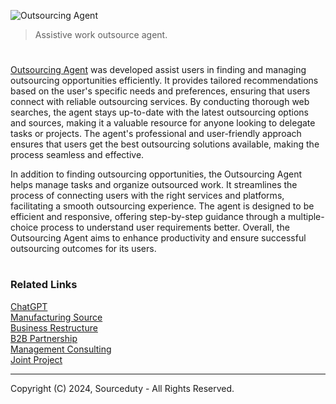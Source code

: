 ![Outsourcing Agent](https://github.com/user-attachments/assets/70cf18b4-43d3-485b-86fe-f5b81438b711)

> Assistive work outsource agent.

#

[Outsourcing Agent](https://chatgpt.com/g/g-0EebwegX4-outsourcing-agent) was developed assist users in finding and managing outsourcing opportunities efficiently. It provides tailored recommendations based on the user's specific needs and preferences, ensuring that users connect with reliable outsourcing services. By conducting thorough web searches, the agent stays up-to-date with the latest outsourcing options and sources, making it a valuable resource for anyone looking to delegate tasks or projects. The agent's professional and user-friendly approach ensures that users get the best outsourcing solutions available, making the process seamless and effective.

In addition to finding outsourcing opportunities, the Outsourcing Agent helps manage tasks and organize outsourced work. It streamlines the process of connecting users with the right services and platforms, facilitating a smooth outsourcing experience. The agent is designed to be efficient and responsive, offering step-by-step guidance through a multiple-choice process to understand user requirements better. Overall, the Outsourcing Agent aims to enhance productivity and ensure successful outsourcing outcomes for its users.

#
### Related Links

[ChatGPT](https://github.com/sourceduty/ChatGPT)
<br>
[Manufacturing Source](https://chatgpt.com/g/g-uq71ilnHV-manufacturing-source)
<br>
[Business Restructure](https://chatgpt.com/g/g-mYkrhTmJd-business-restructure)
<br>
[B2B Partnership](https://chat.openai.com/g/g-YmjyjvVOx-b2b-partnership)
<br>
[Management Consulting](https://chat.openai.com/g/g-tLe5xRmMw-management-consulting)
<br>
[Joint Project](https://chat.openai.com/g/g-EEvHlNpFC-joint-project)

***
Copyright (C) 2024, Sourceduty - All Rights Reserved.
